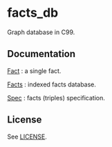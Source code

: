 # facts_db

Graph database in C99.

## Documentation

[Fact](fact.md) : a single fact.

[Facts](facts.md) : indexed facts database.

[Spec](spec.md) : facts (triples) specification.

## License

See [LICENSE](LICENSE.md).
